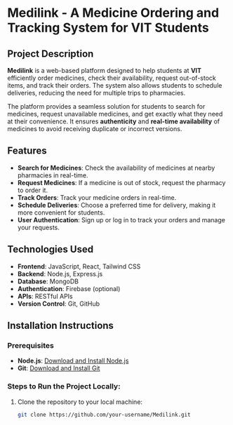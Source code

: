 # Medilink - A Medicine Ordering and Tracking System for VIT Students

## Project Description

**Medilink** is a web-based platform designed to help students at **VIT** efficiently order medicines, check their availability, request out-of-stock items, and track their orders. The system also allows students to schedule deliveries, reducing the need for multiple trips to pharmacies. 

The platform provides a seamless solution for students to search for medicines, request unavailable medicines, and get exactly what they need at their convenience. It ensures **authenticity** and **real-time availability** of medicines to avoid receiving duplicate or incorrect versions.

## Features
- **Search for Medicines**: Check the availability of medicines at nearby pharmacies in real-time.
- **Request Medicines**: If a medicine is out of stock, request the pharmacy to order it.
- **Track Orders**: Track your medicine orders in real-time.
- **Schedule Deliveries**: Choose a preferred time for delivery, making it more convenient for students.
- **User Authentication**: Sign up or log in to track your orders and manage your requests.

## Technologies Used
- **Frontend**: JavaScript, React, Tailwind CSS
- **Backend**: Node.js, Express.js
- **Database**: MongoDB
- **Authentication**: Firebase (optional)
- **APIs**: RESTful APIs
- **Version Control**: Git, GitHub

## Installation Instructions

### Prerequisites
- **Node.js**: [Download and Install Node.js](https://nodejs.org/)
- **Git**: [Download and Install Git](https://git-scm.com/)

### Steps to Run the Project Locally:

1. Clone the repository to your local machine:
   ```bash
   git clone https://github.com/your-username/Medilink.git

